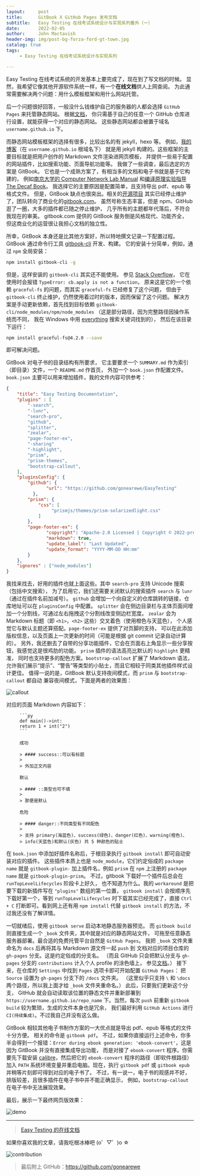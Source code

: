 ```yaml
---
layout:     post
title:      GitBook X GitHub Pages 发布文档
subtitle:   Easy Testing 在线考试系统设计与实现系列番外（一）
date:       2022-02-05
author:     John Mactavish
header-img: img/post-bg-forza-ford-gt-town.jpg
catalog: true
tags:
     - Easy Testing 在线考试系统设计与实现系列

---
```


Easy Testing 在线考试系统的开发基本上要完成了，现在到了写文档的时候。
显然，我希望它像其他开源软件系统一样，有一个**在线文档**供人上网查阅。
为此通常需要解决两个问题：用什么模板框架和用什么网站托管。

后一个问题很好回答，一般没什么钱维护自己的服务器的人都会选择 `GitHub Pages` 来托管静态网站。
根据[文档](https://docs.github.com/en/pages/quickstart)，
你只需基于自己的任意一个 GitHub 仓库进行设置，就能获得一个对应的静态网站。
这些静态网站都会被置于域名 `username.github.io` 下。

而静态网站模板框架的选择有很多，比较出名的有 jekyll，hexo 等。
例如，[我的博客](https://gonearewe.github.io/)（在 `username.github.io` 根域名下）
就是用 jekyll 构建的。这些框架的主要目标就是把用户创作的 Markdown 文件渲染进网页模板，
并提供一些易于配置的网站插件，比如搜索功能、页面导航功能等。
我做了一些调查，最后选定的方案是 GitBook。
它也是一个成熟方案了，有相当多的文档和电子书就是基于它构建的，
例如[南京大学的 Computer Network Lab Manual](https://shellqiqi.gitee.io/nju-network-labs/) 和[编译原理实验指导 The Decaf Book](https://decaf-lang.gitbook.io/decaf-book/)。
我选择它的主要原因是配置简单，且支持导出 pdf、epub 等格式文件。
但是，GitBook 缺点也很突出。相关的[开源项目](https://github.com/GitbookIO/gitbook)
其实已经停止维护了，团队转向了商业化的[gitbook.com](https://www.gitbook.com/)。
虽然号称生态丰富，但是 npm、GitHub 逛了一圈，大多的插件都已随之停止维护，
几乎所有的主题都年代落后，不符合我现在的审美。
gitbook.com 提供的 GitBook 服务倒是风格现代、功能齐全，
但这商业化的运营很让我担心文档的独立性。

所幸，GitBook 本身还是比其他方案好，所以特地撰文记录一下配置过程。
GitBook 通过命令行工具 [gitbook-cli](https://github.com/GitbookIO/gitbook-cli) 开发、构建。
它的安装十分简单，例如，通过 `npm` 全局安装：

```bash
npm install gitbook-cli -g
```

但是，这样安装的 `gitbook-cli` 其实还不能使用。
参见 [Stack Overflow](https://stackoverflow.com/questions/64211386/gitbook-cli-install-error-typeerror-cb-apply-is-not-a-function-inside-graceful)，
它在使用时会报错 `TypeError: cb.apply is not a function`，
原来这是它的一个依赖 `graceful-fs` 的问题，而其实 `graceful-fs` 已经修复了这个问题，
但由于 `gitbook-cli` 终止维护，仍然使用着过时的版本，因而保留了这个问题。
解决方案是手动更新依赖，首先找到目标依赖 `gitbook-cli/node_modules/npm/node_modules`
（这是部分路径，因为完整路径因操作系统而不同，
我在 Windows 中用 [everything](https://www.voidtools.com/zh-cn/) 搜索关键词找到的），
然后在该目录下运行：

```bash
npm install graceful-fs@4.2.0 --save
```

即可解决问题。

GitBook 对电子书的目录结构有所要求，
它主要要求一个 `SUMMARY.md` 作为索引（即目录）文件，一个 `README.md` 作首页，
外加一个 `book.json` 作配置文件。`book.json` 主要可以用来增加插件，我的文件内容可供参考：

```json
{
	"title": "Easy Testing Documentation",
	"plugins" : [
		"-search", 
		"-lunr", 
		"search-pro",
		"github",
		"splitter",
		"zealar",
		"page-footer-ex",
		"-sharing"
		"-highlight",
		"prism", 
		"prism-themes", 
		"bootstrap-callout",
	],
	"pluginsConfig": {
		"github": {
               "url": "https://github.com/gonearewe/EasyTesting"
          },
		"prism": {
			"css": [
			     "prismjs/themes/prism-solarizedlight.css"
			]
		},
		"page-footer-ex": {
               "copyright": "Apache-2.0 Licensed | Copyright © 2022-present [Euan Mactavish](https://github.com/gonearewe)",
               "markdown": true,
               "update_label": "Last Updated",
               "update_format": "YYYY-MM-DD HH:mm"
        }
	},
	"ignores" : ["node_modules"]
}	
```

我找来找去，好用的插件也就上面这些。其中 `search-pro` 支持 Unicode 搜索（包括中文搜索），
为了启用它，我们还需要关闭默认的搜索插件 `search` 与 `lunr` （通过在插件名前加减号）。
`github` 会增加一个向自定义的仓库跳转的链接，仓库地址可以在 `pluginsConfig` 中配置。
`splitter` 会在侧边目录栏与主体页面间增加一个分割线，可通过左右拖拽这个分割线改变侧边栏宽度。
`zealar` 会为 Markdown 标题（即 `<h1>`，`<h2>` 这些）交叉着色（使用橙色与天蓝色），
个人感觉它与默认主题还算搭配。`page-footer-ex` 提供了对页脚的支持，
可以在此添加版权信息，以及页面上一次更新的时间（可能是根据 git commit 记录自动计算的）。
另外，我还删去了自带的分享功能插件，它会在页面右上角显示一些分享按钮，我感觉这是很鸡肋的功能。
`prism` 插件的语法高亮比默认的 `highlight` 更精准，
同时也支持更多的配色方案。`bootstrap-callout` 扩展了 Markdown 语法，
允许我们展示“提示”、“警告”等类型的小贴士，而且它相较于同类其他插件样式设计更佳。
值得一说的是，GitBook 默认支持夜间模式，而 `prism` 与 `bootstrap-callout` 都自动
兼容夜间模式，下面是两者的效果图：

![callout](https://raw.githubusercontent.com/gonearewe/gonearewe.github.io/master/img/post-2022-gitbook-callouts.png)

对应的页面 Markdown 内容如下：

```
     ```py
     def main()->int:
     return 1 + int("2")
     ```

     成功

     > #### success::可以有标题
     >
     > 外加正文内容

     默认

     > #### ::类型也可不填
     >
     > 那便是默认

     危险

     > #### danger::不同类型有不同配色
     >
     > 支持 primary(海蓝色)、success(绿色)、danger(红色)、warning(橙色)、
     > info(天蓝色)和默认(灰色) 共 5 种颜色的贴士
```

在 `book.json` 中添加好插件名称后，于根目录执行 `gitbook install` 即可自动安装对应的插件。
这些插件本质上也是 `node_module`，它们约定俗成的 `package name` 就是 `gitbook-plugin-` 加上插件名，例如 `prism` 在 `npm` 上注册的 `package name` 就是 `gitbook-plugin-prism`。
不过，gitbook 下载好一个插件后总会在 `runTopLevelLifecycles` 阶段卡上好久，
也不知道为什么。我的 `workaround` 是把要下载的新插件写在 `"plugins"` 数组的第一位置，
 `gitbook install` 会按顺序先下载好第一个，等到 `runTopLevelLifecycles` 时下载其实已经完成了，直接 `Ctrl + C` 打断即可。看到网上还有用 `npm install` 代替 `gitbook install` 的方法，不过我还没有了解详情。

一切就绪后，使用 `gitbook serve` 启动本地静态服务器预览。
而 `gitbook build` 则直接生成一个 `_book` 文件夹，其中就是对应的静态网站文件，
可拖至任意静态服务器部署。最合适的免费托管平台自然是 `GitHub Pages`。
我把 `_book` 文件夹重命名为 `docs` 后再将其与 Markdown 源文件一起 `push` 到
文档对应的项目仓库的 `gh-pages` 分支。这是约定俗成的分支名。
（而且 GitHub 只会把默认分支与 `gh-pages` 分支的 `contributions` 计入个人 profile 的涂色墙上，
参见[文档](https://docs.github.com/en/account-and-profile/setting-up-and-managing-your-github-profile/managing-contribution-graphs-on-your-profile/why-are-my-contributions-not-showing-up-on-my-profile)。）
接下来，在仓库的 `Settings` 中找到 `Pages` 选项卡即可开始配置 `GitHub Pages`：
把 `Source` 设置为 `gh-pages` 分支下的 `/docs` 文件夹。
（这里似乎只支持 `\` 和 `\docs` 两个路径，所以我上面才给 `_book` 文件夹重命名。）
此后，只要我们更新这个分支，
GitHub 就会自动读取该位置的静态文件并重新部署到 `https://username.github.io/repo_name` 下。当然，每次 `push` 前重新 `gitbook build` 较为繁琐，生成的文件本身也是冗余，
我们最好利用 `GitHub Actions` 进行 `CI(持续集成)`。不过我自己并没有这么做。

GitBook 相较其他电子书制作方案的一大优点就是导出 pdf、epub 等格式的文件十分方便。
相关的命令是 `gitbook pdf`。
不过，如果你直接运行上述命令，你多半会得到一个报错：`Error during ebook generation: 'ebook-convert'`，这是因为 GitBook 并没有直接集成导出功能，
而是对接了 `ebook-convert` 程序。你需要先下载安装 [calibre](https://calibre-ebook.com/download)，然后把它的 `ebook-convert` 程序的路径（即软件根路径）加入 `PATH` 系统环境变量并重启电脑。现在，执行 `gitbook pdf` 或 `gitbook epub` 并稍等片刻即可得到对应的电子书了。
不过，有一说一，电子书的观感并不好，排版较差，且很多插件在电子书中并不能正确显示，
例如，`bootstrap-callout` 在电子书中无法展现效果。 

最后，展示一下最终网页版效果：

![demo](https://raw.githubusercontent.com/gonearewe/gonearewe.github.io/master/img/post-2022-gitbook-demo.png)

---

> [Easy Testing 的在线文档](https://gonearewe.github.io/EasyTesting/)

如果你喜欢我的文章，请我吃根冰棒吧  (o゜▽゜)o ☆

![contribution](https://raw.githubusercontent.com/gonearewe/gonearewe.github.io/master/img/contribution.jpg)

> 最后附上 GitHub：<https://github.com/gonearewe>
